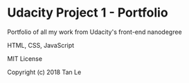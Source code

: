 # Udacity Project 1 - Portfolio

Portfolio of all my work from Udacity's front-end nanodegree

HTML, CSS, JavaScript

MIT License

Copyright (c) 2018 Tan Le
